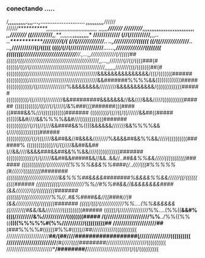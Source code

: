 ### conectando .....

/*********,,,,,,,,,,.,,,...,.........................  ,,,,,,,,,***,*****/*/////
/////*/***********,,,,,,,,,,,,,,,,,,,,,,,,,,,,,,,,,      ,,,,,,**********///////
/////////*************,,,,,,,,,,,,,,,,,,,,,,,,,,,,,      *,,************////////
((///////*///**********,***,**,,,,,*,,,**,,,,,,,,,*      **********/////////////
(//(//////////*********************,*********,,****..  ..***********/////////(/(
(//(///////////*//*********************************..  ..,*****///////////((((((
((/((///////////*///*******************************..  ..,***///////////((/(((((
((((/(//(///////////////**/************************......,//////////////((((((((
((((((((////////////////////**//**//**/******/**//*.,...,,/////////////(/(((((##
(((((/(((////////////////////////*/////////*/*/////,,...,,///////(//((/((((###(#
((((((/((//(///////////////////////////////////////,,,,,,,///////(((/(((((((##(#
(((((((((((////////////////////////////////////&&&&&&&&&&&&&&&/(((/(((((((######
(((((((((((////////////////////////////////////&&#######%%%%&&(((((((((((((#####
(((((((((((((/((///////////////%&&&&&&&&/////////&&&&&&&&&&&/(((((((((((((######
(((((((((((/((/////(/////////&&#########&&&&&&&//&&////&&&/////(((((((((((######
((((((((((((/((///(/(////(/&%###(((#######(((####((####&&%///((((((((((((#######
(((((((((/((//((/((//////&&##((#####((((((&&#////&&%%%%&&#///((((((((((((#######
((((((((((//(//((//(///&&####&&%((((&&&&&&///////&&%%%%&&(////((((((((((((######
((((((((((((/((/(((////&&##&&//#&&&&////////%&&&&##&&%%&&/////((((((((((#######%
(((((((((((((//(/((////&&##&&##(//&&////&&&&###&&##&&%%&&////((((((((((((#######
((((((((((((((/(/(/////&&##&&#####&&//&&..&&//*..##&&%%&&/////(((((((((((#######
((((((((((((/(/////////((%%%%&&&%%####(/..////(((#%%%%%(#//////(((((((((########
(((((((((((////////////////&&%%%##&&&&########%&&&&%%&&//////((/((((((((((######
((((((((((((/////////////%%//#%%##&&//&&&&&&&&####(&&////////((/(((((((((#######
(((((((/(((////////////%%//..#&%####&&//((####//(#(&&//////////((/(((((((#######
(((((/(((/(////////////%%....(%%&&&&&&((//////((#&&/*&&/////////((((((((((######
((((((/(///////////////%%....(%%((**&&#%((((/////////&%////////////((((((((#####
/(/////////////////////%%**../%%((%%((******((((%%%%%#(%%///////////((((((((((##
/////////////////////**##****(###%%%%#((((((#%%#(((((//##////////////(((((((((((
//////////////////////***##/*(##////##################(///////////////((((((((((
////////////////////////***(#(////((((########*/*/*///////////////////((((((((((
////////////////////////*****/########**/**//////////////////////(/((/((((((((((
